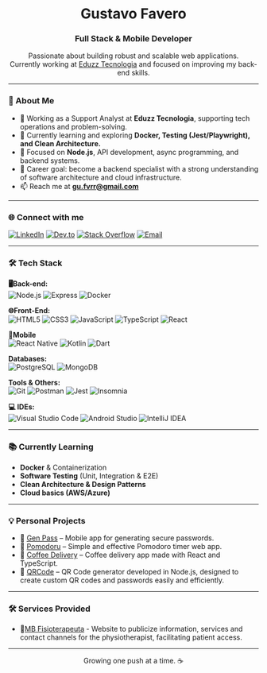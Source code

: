 <h1 align="center">Gustavo Favero</h1>
<h3 align="center">Full Stack & Mobile Developer</h3>

<p align="center">
  Passionate about building robust and scalable web applications.<br/>
  Currently working at <a href="https://www.eduzz.com/" target="_blank">Eduzz Tecnologia</a> and focused on improving my back-end skills.
</p>

---

### 🚀 About Me

- 🔧 Working as a Support Analyst at **Eduzz Tecnologia**, supporting tech operations and problem-solving.
- 🌱 Currently learning and exploring **Docker, Testing (Jest/Playwright), and Clean Architecture.**
- 🧠 Focused on **Node.js**, API development, async programming, and backend systems.
- 🎯 Career goal: become a backend specialist with a strong understanding of software architecture and cloud infrastructure.
- 📫 Reach me at **gu.fvrr@gmail.com**

---

### 🌐 Connect with me

[![LinkedIn](https://img.shields.io/badge/LinkedIn-0A66C2?style=for-the-badge&logo=linkedin&logoColor=white)](https://www.linkedin.com/in/gustavo-favero-dev/)
[![Dev.to](https://img.shields.io/badge/Dev.to-000000?style=for-the-badge&logo=devdotto&logoColor=white)](https://dev.to/gufvr)
[![Stack Overflow](https://img.shields.io/badge/StackOverflow-FE7A16?style=for-the-badge&logo=stackoverflow&logoColor=white)](https://stackoverflow.com/users/22176711)
[![Email](https://img.shields.io/badge/Email-D14836?style=for-the-badge&logo=gmail&logoColor=white)](mailto:gu.fvrr@gmail.com)


---

### 🛠️ Tech Stack

**🖥️Back-end:**  
![Node.js](https://img.shields.io/badge/Node.js-339933?style=for-the-badge&logo=nodedotjs&logoColor=white)
![Express](https://img.shields.io/badge/Express.js-000000?style=for-the-badge&logo=express&logoColor=white)
![Docker](https://img.shields.io/badge/Docker-2496ED?style=for-the-badge&logo=docker&logoColor=white)

**🌐Front-End:**  
![HTML5](https://img.shields.io/badge/HTML5-E34F26?style=for-the-badge&logo=html5&logoColor=white)
![CSS3](https://img.shields.io/badge/CSS3-1572B6?style=for-the-badge&logo=css3&logoColor=white)
![JavaScript](https://img.shields.io/badge/JavaScript-F7DF1E?style=for-the-badge&logo=javascript&logoColor=black)
![TypeScript](https://img.shields.io/badge/TypeScript-3178C6?style=for-the-badge&logo=typescript&logoColor=white)
![React](https://img.shields.io/badge/React-20232A?style=for-the-badge&logo=react&logoColor=61DAFB)

**📱Mobile**  
![React Native](https://img.shields.io/badge/React_Native-20232A?style=for-the-badge&logo=react&logoColor=61DAFB)
![Kotlin](https://img.shields.io/badge/Kotlin-0095D5?style=for-the-badge&logo=kotlin&logoColor=white)
![Dart](https://img.shields.io/badge/Dart-0175C2?style=for-the-badge&logo=dart&logoColor=white)

**Databases:**  
![PostgreSQL](https://img.shields.io/badge/PostgreSQL-336791?style=for-the-badge&logo=postgresql&logoColor=white)
![MongoDB](https://img.shields.io/badge/MongoDB-47A248?style=for-the-badge&logo=mongodb&logoColor=white)

**Tools & Others:**  
![Git](https://img.shields.io/badge/Git-F05032?style=for-the-badge&logo=git&logoColor=white)
![Postman](https://img.shields.io/badge/Postman-FF6C37?style=for-the-badge&logo=postman&logoColor=white)
![Jest](https://img.shields.io/badge/Jest-C21325?style=for-the-badge&logo=jest&logoColor=white)
![Insomnia](https://img.shields.io/badge/Insomnia-4000BF?style=for-the-badge&logo=insomnia&logoColor=white)

**💻 IDEs:**  
![Visual Studio Code](https://img.shields.io/badge/VS_Code-007ACC?style=for-the-badge&logo=visualstudiocode&logoColor=white)
![Android Studio](https://img.shields.io/badge/Android_Studio-3DDC84?style=for-the-badge&logo=androidstudio&logoColor=white)
![IntelliJ IDEA](https://img.shields.io/badge/IntelliJ_IDEA-000000?style=for-the-badge&logo=intellijidea&logoColor=white)

---

### 📚 Currently Learning

- **Docker** & Containerization  
- **Software Testing** (Unit, Integration & E2E)  
- **Clean Architecture & Design Patterns**  
- **Cloud basics (AWS/Azure)**  

---

### 💡 Personal Projects

- 🔗 [Gen Pass](https://github.com/gufvr/gen-pass) – Mobile app for generating secure passwords.  
- 🔗 [Pomodoru](https://github.com/gufvr/pomodoru) – Simple and effective Pomodoro timer web app.  
- 🔗 [Coffee Delivery](https://github.com/gufvr/coffee-delivery) – Coffee delivery app made with React and TypeScript.
- 🔗 [QRCode](https://github.com/gufvr/qrcode) – QR Code generator developed in Node.js, designed to create custom QR codes and passwords easily and efficiently.

---

### 🛠️ Services Provided

- 🔗[MB Fisioterapeuta](https://github.com/gufvr/mb-fisioterapeuta) - Website to publicize information, services and contact channels for the physiotherapist, facilitating patient access.

---

<p align="center">
  Growing one push at a time. ☕
</p>
